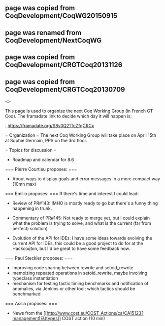## page was copied from CoqDevelopment/CoqWG20150915
## page was renamed from CoqDevelopment/NextCoqWG
## page was copied from CoqDevelopment/CRGTCoq20131126
## page was copied from CoqDevelopment/CRGTCoq20130709
<<TableOfContents>>

This page is used to organize the next Coq Working Group (in French GT Coq). The framadate link to decide which day it will happen is:

 . https://framadate.org/S8v3Q21TcZfqCRCx

= Organization =
The next Coq Working Group will take place on April 15th at Sophie Germain, PPS on the 3rd floor.

= Topics for discussion =
 * Roadmap and calendar for 8.6

=== Pierre Courtieu proposes: ===
 * About ways to display goals and error messages in a more compact way (10mn max)

=== Emilio proposes: ===
If there's time and interest I could lead:

 * Review of PR#143: IMHO is mostly ready to go but there's a funny thing happening in trunk.

 * Commentary of PR#145: Not ready to merge yet, but I could explain what the problem is trying to solve, and what is the current (far from perfect) solution)

 * Evolution of the API for IDEs: I have some ideas towards evolving the current API for IDEs, this could be a good project to do for at the Hackcoqton, but I'd be great to have some feedback now.

=== Paul Steckler proposes: ===
 * improving code sharing between rewrite and setoid_rewrite
 * memoizing repeated operations in setoid_rewrite, maybe involving typeclass instantiation
 * mechanism for testing tactic timing benchmarks and notification of anomalies, via Jenkins or other tool; which tactics should be benchmarked

=== Assia proposes: ===
 * News from the [[http://www.cost.eu/COST_Actions/ca/CA15123?management|EUtypes]] COST action (10 min)
